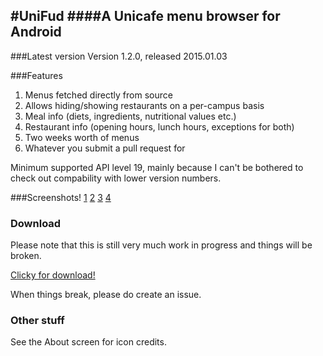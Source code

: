 #UniFud
####A Unicafe menu browser for Android
------------

###Latest version
Version 1.2.0, released 2015.01.03

###Features
 1. Menus fetched directly from source
 2. Allows hiding/showing restaurants on a per-campus basis
 4. Meal info (diets, ingredients, nutritional values etc.)
 5. Restaurant info (opening hours, lunch hours, exceptions for both)
 6. Two weeks worth of menus
 7. Whatever you submit a pull request for

Minimum supported API level 19, mainly because I can't be bothered to check out compability with lower version numbers.

###Screenshots!
[1](http://cs.loezi.fi/unifud/unifud1.png) [2](http://cs.loezi.fi/unifud/unifud2.png) [3](http://cs.loezi.fi/unifud/unifud3.png) [4](http://cs.loezi.fi/unifud/unifud4.png)

### Download
Please note that this is still very much work in progress and things will be broken.

[Clicky for download!](http://cs.loezi.fi/unifud/app-release.apk)

When things break, please do create an issue.

### Other stuff
See the About screen for icon credits.
